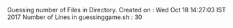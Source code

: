 Guessing number of Files in Directory.
Created on : Wed Oct 18 14:27:03 IST 2017
Number of Lines in guessinggame.sh : 30
